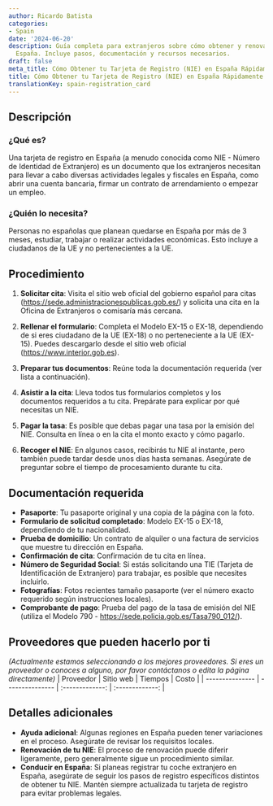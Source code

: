 ```yaml
---
author: Ricardo Batista
categories:
- Spain
date: '2024-06-20'
description: Guía completa para extranjeros sobre cómo obtener y renovar el NIE en
  España. Incluye pasos, documentación y recursos necesarios.
draft: false
meta_title: Cómo Obtener tu Tarjeta de Registro (NIE) en España Rápidamente
title: Cómo Obtener tu Tarjeta de Registro (NIE) en España Rápidamente
translationKey: spain-registration_card
---
```



## Descripción
### ¿Qué es?
Una tarjeta de registro en España (a menudo conocida como NIE - Número de Identidad de Extranjero) es un documento que los extranjeros necesitan para llevar a cabo diversas actividades legales y fiscales en España, como abrir una cuenta bancaria, firmar un contrato de arrendamiento o empezar un empleo.

### ¿Quién lo necesita?
Personas no españolas que planean quedarse en España por más de 3 meses, estudiar, trabajar o realizar actividades económicas. Esto incluye a ciudadanos de la UE y no pertenecientes a la UE.

## Procedimiento
1. **Solicitar cita**: Visita el sitio web oficial del gobierno español para citas (https://sede.administracionespublicas.gob.es/) y solicita una cita en la Oficina de Extranjeros o comisaría más cercana.

2. **Rellenar el formulario**: Completa el Modelo EX-15 o EX-18, dependiendo de si eres ciudadano de la UE (EX-18) o no perteneciente a la UE (EX-15). Puedes descargarlo desde el sitio web oficial (https://www.interior.gob.es).

3. **Preparar tus documentos**: Reúne toda la documentación requerida (ver lista a continuación).

4. **Asistir a la cita**: Lleva todos tus formularios completos y los documentos requeridos a tu cita. Prepárate para explicar por qué necesitas un NIE.

5. **Pagar la tasa**: Es posible que debas pagar una tasa por la emisión del NIE. Consulta en línea o en la cita el monto exacto y cómo pagarlo.

6. **Recoger el NIE**: En algunos casos, recibirás tu NIE al instante, pero también puede tardar desde unos días hasta semanas. Asegúrate de preguntar sobre el tiempo de procesamiento durante tu cita.

## Documentación requerida
- **Pasaporte**: Tu pasaporte original y una copia de la página con la foto.
- **Formulario de solicitud completado**: Modelo EX-15 o EX-18, dependiendo de tu nacionalidad.
- **Prueba de domicilio**: Un contrato de alquiler o una factura de servicios que muestre tu dirección en España.
- **Confirmación de cita**: Confirmación de tu cita en línea.
- **Número de Seguridad Social**: Si estás solicitando una TIE (Tarjeta de Identificación de Extranjero) para trabajar, es posible que necesites incluirlo.
- **Fotografías**: Fotos recientes tamaño pasaporte (ver el número exacto requerido según instrucciones locales).
- **Comprobante de pago**: Prueba del pago de la tasa de emisión del NIE (utiliza el Modelo 790 - https://sede.policia.gob.es/Tasa790_012/).

## Proveedores que pueden hacerlo por ti
_(Actualmente estamos seleccionando a los mejores proveedores. Si eres un proveedor o conoces a alguno, por favor contáctanos o edita la página directamente)_
| Proveedor       |     Sitio web     |      Tiempos     |       Costo      |
| --------------- | --------------- |  :-------------: | :-------------: |

## Detalles adicionales
- **Ayuda adicional**: Algunas regiones en España pueden tener variaciones en el proceso. Asegúrate de revisar los requisitos locales.
- **Renovación de tu NIE**: El proceso de renovación puede diferir ligeramente, pero generalmente sigue un procedimiento similar.
- **Conducir en España**: Si planeas registrar tu coche extranjero en España, asegúrate de seguir los pasos de registro específicos distintos de obtener tu NIE. Mantén siempre actualizada tu tarjeta de registro para evitar problemas legales.